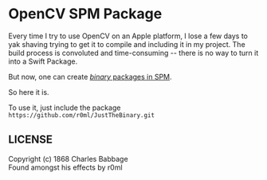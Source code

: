 # OpenCV SPM Package

Every time I try to use OpenCV on an Apple platform, I lose a few days to yak shaving trying to
get it to compile and including it in my project.  The build process is convoluted and
time-consuming -- there is no way to turn it into a Swift Package.

But now, one can create [*binary* packages in SPM]( https://developer.apple.com/documentation/xcode/distributing-binary-frameworks-as-swift-packages ).

So here it is.

To use it, just include the package <br/>
  `https://github.com/r0ml/JustTheBinary.git` <br/>

## LICENSE

Copyright (c) 1868 Charles Babbage  <br/>
Found amongst his effects by r0ml

